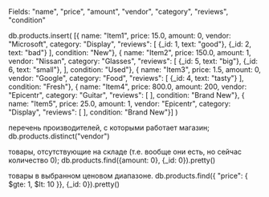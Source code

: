 
Fields:
"name",
"price",
"amount",
"vendor",
"category",
"reviews",
"condition"

db.products.insert( [{ name: "Item1", price: 15.0, amount: 0, vendor: "Microsoft", category: "Display", "reviews": [ {_id: 1, text: "good"},  {_id: 2, text: "bad"} ], condition: "New"}, { name: "Item2", price: 150.0, amount: 1, vendor: "Nissan", category: "Glasses", "reviews": [ {_id: 5, text: "big"},  {_id: 6, text: "small"}, ], condition: "Used"}, { name: "Item3", price: 1.5, amount: 0, vendor: "Google", category: "Food", "reviews": [ {_id: 4, text: "tasty"} ], condition: "Fresh"}, { name: "Item4", price: 800.0, amount: 200, vendor: "Epicentr", category: "Guitar", "reviews": [ ], condition: "Brand New"}, { name: "Item5", price: 25.0, amount: 1, vendor: "Epicentr", category: "Display", "reviews": [ ], condition: "Brand New"}] )


перечень производителей, с которыми работает магазин;
db.products.distinct("vendor")

товары, отсутствующие на складе (т.е. вообще они есть, но сейчас количество 0);
db.products.find({amount: 0}, {_id: 0}).pretty()

товары в выбранном ценовом диапазоне.
db.products.find({ "price": { $gte: 1, $lt: 10 }}, {_id: 0}).pretty()

